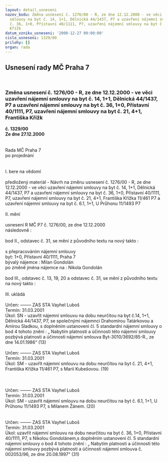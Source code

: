 ```yaml
---
layout: detail_usneseni
nazev_bodu: Změna usnesení č. 1276/00 - R, ze dne 12.12.2000 - ve věci uzavření nájemní
  smlouvy na byt č. 14, 1+1, Dělnická 44/1437, P7 a uzavření nájemní smlouvy na byt
  č. 36, 1+0, Přístavní 40/1111, P7, uzavření nájemní smlouvy na byt č. 21, 4+1, Františka
  Křížk
datum_vzniku_usneseni: '2000-12-27 00:00:00'
cislo_usneseni: 1329/00
prilohy: []
organ: rada
---
```

<div id="ucUsn_pList" class="usn">
	<span><h2>Usnesení rady MČ Praha 7 </h2>
<br></span><div class="standBody">
<span><h3>Změna usnesení č. 1276/00 - R, ze dne 12.12.2000 - ve věci uzavření nájemní smlouvy na byt č. 14, 1+1, Dělnická 44/1437, P7 a uzavření nájemní smlouvy na byt č. 36, 1+0, Přístavní 40/1111, P7, uzavření nájemní smlouvy na byt č. 21, 4+1, Františka Křížk</h3></span><div class="center">
		<strong>č. 1329/00</strong><br>
	</div>
<div class="center">
		<strong>Ze dne 27.12.2000</strong><br><br>
	</div>
<br>Rada MČ Praha 7<br>po projednání<br><br><br>I.	bere na vědomí<br><br> předložený materiál - Návrh na změnu usnesení č. 1276/00 - R, ze dne 12.12.2000 - ve věci uzavření nájemní smlouvy na byt č. 14, 1+1, Dělnická 44/1437, P7 a uzavření nájemní smlouvy na byt č. 36, 1+0, Přístavní 40/1111, P7, uzavření nájemní smlouvy na byt č. 21, 4+1, Františka Křížka 11/461 P7 a uzavření nájemní smlouvy na byt č. 6.1, 1+1, U Průhonu 11/1493 P7<br><br>II.	mění <br><br>usnesení R MČ P7 č. 1276/00, ze dne 12.12.2000<br>následovně :<br><br>bod II., odstavec č. 31, se mění z původního textu na nový takto :<br><br>s přepracováním nájemní smlouvy<br>byt: 1+0, Přístavní 40/1111, Praha 7<br>bývalý nájemce : Milan Gondolán<br>po změně jména nájemce na : Nikola Gondolán<br><br> bod III., odstavec č. 13, 19, 20 a odstavec č. 31, se mění z původního textu na nový takto :<br><br>III.	ukládá <br><br> Určen:	–––––	ZAS STA Vayhel Luboš<br>Termín: 31.03.2001<br>Úkol:	SN - uzavřít nájemní smlouvu na dobu neurčitou na byt č.14, 1+1, Dělnická 44/1437, P7, se společnými nájemnci Drahomírou Tatárkovou a Amirou Sladkou, s doplněním ustanovení čl. 5 standardní nájemní smlouvy o bod 4 tohoto znění : „ Nabytím platnosti a účinnosti této nájemní smlouvy pozbývá platnosti a účinnosti nájemní smlouva Byt-3010/3692/85-R., ze dne 14.01.1986“  (13)<br> <br> Určen:	–––––	ZAS STA Vayhel Luboš<br>Termín: 31.03.2001<br>Úkol:	SM - uzavřít nájemní smlouvu na dobu neurčitou na byt č. 21, 4+1, Františka Křížka 11/461 P7, s Marií Kubešovou. (19)<br> <br><br><br> Určen:	–––––	ZAS STA Vayhel Luboš<br>Termín: 31.03.2001<br>Úkol:	SM - uzavřít nájemní smlouvu na dobu neurčitou na byt č. 6.1, 1+1, U Průhonu 11/1493 P7, s Milanem Žánem. (20)<br> <br><br> Určen:	–––––	ZAS STA Vayhel Luboš<br>Termín: 31.03.2001<br>Úkol:	uzavřít nájemní smlouvu na dobu neurčitou na byt č. 36, 1+0, Přístavní 40/1111, P7, s Nikolou Gondolánem,s doplněním ustanovení čl. 5 standardní nájemní smlouvy o bod 4 tohoto znění : „ Nabytím platnosti a účinnosti této nájemní smlouvy pozbývá platnosti a účinnosti nájemní smlouva č. 002053/96, ze dne 20.08.1997“ (31)<br> <br><br> <br><br>
</div>
</div>